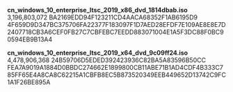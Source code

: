 ---
---

**cn_windows_10_enterprise_ltsc_2019_x86_dvd_1814dbab.iso**
3,196,803,072
BA2169EDD94F123211CD4AACA68352F1AB6195D9
4F659D9D347BC375706FA22377F183097F1D7AED28EFDF7E109AE8E8E7D2407718CB3A6CEF0FB27C7CBFEBC7EEDD883071004E1A5F3DC88F0BC90594EB9B13A4



**cn_windows_10_enterprise_ltsc_2019_x64_dvd_9c09ff24.iso**
4,478,906,368
24B59706D5EDED392423936C82BA5A83596B50CC
FEA7A9019A1884D0BBDC274662E1899800CB11ABE71B1AD4CDF4B333C785FF65E4A8CA8C62215A1CBFB8EC5B873520349EEB449652D13742C9FC1A1F26BE895A
